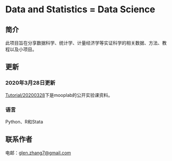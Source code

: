# Data and Statistics = Data Science

## 简介

此项目旨在分享数据科学、统计学、计量经济学等实证科学的相关数据、方法、教程以及小项目。



## 更新

### 2020年3月28日更新

[Tutorial/20200328](https://github.com/plutoese/datastat/tree/master/Tutorial/20200328)下是mooplab的公开实验课资料。



### 语言

Python、R和Stata



## 联系作者

电邮：glen.zhang7@gmail.com
